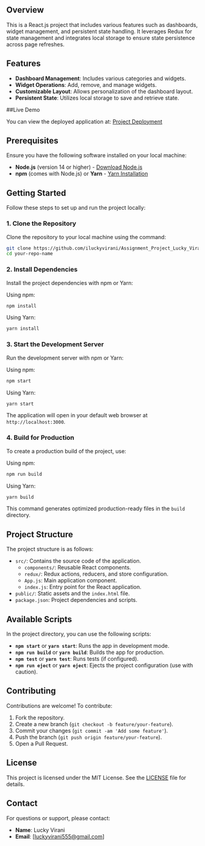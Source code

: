 ## Overview

This is a React.js project that includes various features such as dashboards, widget management, and persistent state handling. It leverages Redux for state management and integrates local storage to ensure state persistence across page refreshes.

## Features

- **Dashboard Management**: Includes various categories and widgets.
- **Widget Operations**: Add, remove, and manage widgets.
- **Customizable Layout**: Allows personalization of the dashboard layout.
- **Persistent State**: Utilizes local storage to save and retrieve state.

##Live Demo

You can view the deployed application at: [Project Deployment](https://assignment-project-lucky-virani.vercel.app/)

## Prerequisites

Ensure you have the following software installed on your local machine:

- **Node.js** (version 14 or higher) - [Download Node.js](https://nodejs.org/)
- **npm** (comes with Node.js) or **Yarn** - [Yarn Installation](https://yarnpkg.com/)

## Getting Started

Follow these steps to set up and run the project locally:

### 1. Clone the Repository

Clone the repository to your local machine using the command:

```bash
git clone https://github.com/iluckyvirani/Assignment_Project_Lucky_Virani.git
cd your-repo-name
```

### 2. Install Dependencies

Install the project dependencies with npm or Yarn:

Using npm:

```bash
npm install
```

Using Yarn:

```bash
yarn install
```

### 3. Start the Development Server

Run the development server with npm or Yarn:

Using npm:

```bash
npm start
```

Using Yarn:

```bash
yarn start
```

The application will open in your default web browser at `http://localhost:3000`.

### 4. Build for Production

To create a production build of the project, use:

Using npm:

```bash
npm run build
```

Using Yarn:

```bash
yarn build
```

This command generates optimized production-ready files in the `build` directory.

## Project Structure

The project structure is as follows:

- `src/`: Contains the source code of the application.
  - `components/`: Reusable React components.
  - `redux/`: Redux actions, reducers, and store configuration.
  - `App.js`: Main application component.
  - `index.js`: Entry point for the React application.
- `public/`: Static assets and the `index.html` file.
- `package.json`: Project dependencies and scripts.

## Available Scripts

In the project directory, you can use the following scripts:

- **`npm start`** or **`yarn start`**: Runs the app in development mode.
- **`npm run build`** or **`yarn build`**: Builds the app for production.
- **`npm test`** or **`yarn test`**: Runs tests (if configured).
- **`npm run eject`** or **`yarn eject`**: Ejects the project configuration (use with caution).

## Contributing

Contributions are welcome! To contribute:

1. Fork the repository.
2. Create a new branch (`git checkout -b feature/your-feature`).
3. Commit your changes (`git commit -am 'Add some feature'`).
4. Push the branch (`git push origin feature/your-feature`).
5. Open a Pull Request.

## License

This project is licensed under the MIT License. See the [LICENSE](LICENSE) file for details.

## Contact

For questions or support, please contact:

- **Name**: Lucky Virani
- **Email**: [luckyvirani555@gmail.com]
